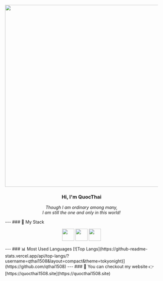 <p align="center"> <img src="https://i.ibb.co/ns3MG6bp/68747470733a2f2f692e696d6775722e636f6d2f493554305a696e2e6a706567.jpg" width="600"/> </p> <h3 align="center">Hi, I'm <strong>QuocThai</strong></h3> <p align="center"><em>Though I am ordinary among many,<br/>I am still the one and only in this world!</em></p> --- ### 🧰 My Stack <p align="center"> <img src="https://cdn.jsdelivr.net/gh/devicons/devicon/icons/vscode/vscode-original.svg" width="40"/> <img src="https://cdn.jsdelivr.net/gh/devicons/devicon/icons/linux/linux-original.svg" width="40"/> <img src="https://cdn.jsdelivr.net/gh/devicons/devicon/icons/github/github-original.svg" width="40"/> </p> --- ### 📊 Most Used Languages [![Top Langs](https://github-readme-stats.vercel.app/api/top-langs/?username=qthai1508&layout=compact&theme=tokyonight)](https://github.com/qthai1508) --- ### 🔗 You can checkout my website 👉 [https://quocthai1508.site](https://quocthai1508.site)
